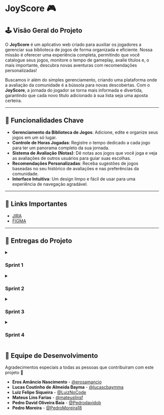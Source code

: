 # JoyScore 🎮

## 🕹️ Visão Geral do Projeto

O **JoyScore** é um aplicativo web criado para auxiliar os jogadores a gerenciar sua biblioteca de jogos de forma organizada e eficiente. Nossa missão é oferecer uma experiência completa, permitindo que você catalogue seus jogos, monitore o tempo de gameplay, avalie títulos e, o mais importante, descubra novas aventuras com recomendações personalizadas!

Buscamos ir além do simples gerenciamento, criando uma plataforma onde a avaliação da comunidade é a bússola para novas descobertas. Com o **JoyScore**, a jornada do jogador se torna mais informada e divertida, garantindo que cada novo título adicionado à sua lista seja uma aposta certeira.

---

## 🚀 Funcionalidades Chave

* **Gerenciamento da Biblioteca de Jogos**: Adicione, edite e organize seus jogos em um só lugar.
* **Controle de Horas Jogadas**: Registre o tempo dedicado a cada jogo para ter um panorama completo da sua jornada.
* **Sistema de Avaliação (Notas)**: Dê notas aos jogos que você joga e veja as avaliações de outros usuários para guiar suas escolhas.
* **Recomendações Personalizadas**: Receba sugestões de jogos baseadas no seu histórico de avaliações e nas preferências da comunidade.
* **Interface Intuitiva**: Um design limpo e fácil de usar para uma experiência de navegação agradável.

---
## 🔗 Links Importantes
* [JIRA](https://cesar-team-xgeehtz9.atlassian.net/jira/software/projects/SCRUM/boards/1)
* [FIGMA](https://www.figma.com/team_invite/redeem/uNprfevO6ROzst63JGn8dA)

---

## 🎯 Entregas do Projeto

<details><summary><h3><b>Sprint 1</b></h3></summary>
<ul>
<li>Criação da estrutura inicial do projeto (repositório README.md).✅</li>
<li>Histórias bem definidas com cenários de validação usando BDD.✅</li>
<li>Criação de protótipos de Lo-Fi no FIGMA.✅</li>
<li>Adicionar screencast no Youtube apresentando protótipo de baixa fidelidade.✅</li>
<li><a href="https://docs.google.com/document/d/1Do4L12gQj98wIq89vcKbAmj7p11cPLGHfdSs3oQpDPo/edit?tab=t.0">DOCS das histórias</a></li>
<li><a href="https://www.figma.com/design/MzaHIchF8uLwNGaZ5YyXol/Prot%C3%B3tipo-de-Lo-fi?node-id=7-4&p=f&t=9L0frUt6vO77NQqT-0">FIGMA das histórias</a></li>
<li><a href="https://youtu.be/UO0U4fJKBno">Vídeo do protótipo de Lo-fi</a></li>
</ul>
<p align="center">
  <img src="images/NewSprint01.png" alt="Sprint 01 do FIGMA" width="1500"/>
</p>
<p align="center">
  <img src="images/NewBacklog.png" alt="Backlog do JIRA" width="1500"/>
</p>
</details>

<details><summary><h3><b>Sprint 2</b></h3></summary>
<ul>
<li>Seleção de 3 histórias para implementar.✅</li>
<li>Ambiente de versionamento atuante.✅</li>
<li>Issue/bug tracker atualizado.✅</li>
<li>Deployment das histórias em produção.✅</li>
<li>Adicionar screencast no Youtube do uso do sistema.✅</li>
<li>Programação em Par experimentada✅</li>
<li>Quadro da Sprint 02 atualizado refletindo a entrega.✅</li>
<li><a href="https://docs.google.com/document/d/1cLlLR55E9F2QSTH3upHOF6-ahyTImWCMaRnRvmUL4mg/edit?tab=t.0">Relatório de programação em par </a></li>
<li><a href="https://youtu.be/MG5x-7HTrK4">Vídeo de teste das primeiras histórias implementadas</a></li>
<li><a href="https://lcsbayma.pythonanywhere.com/">Link do site JoyScore</a></li>
</ul>
  <p align="center">
  <img src="images/Sprint02_att.png" alt="Sprint02_att.png" width="1500"/>
</p>
</details>

<details><summary><h3><b>Sprint 3</b></h3></summary>
<ul>
<li>Seleção de mais histórias para implementar.✅</li>
<li>Ambiente de versionamento atuante.✅</li>
<li>Deployment das novas histórias.✅</li>
<li>Adicionar novo screencast com ênfase nas novas histórias.✅</li>
<li>Issue/bug tracker atualizado.✅</li>
<li>CI/CD com build e deployment automatizado.✅</li>
<li>Testes de Sistema E2E Automatizados.✅</li>
<li>Atualização sobre o uso da programação em pares.✅</li>
<li>Quadro da Sprint 03 atualizado refletindo a entrega.✅</li>
<li><a href="https://lcsbayma.pythonanywhere.com/">Link do site JoyScore</a></li>
<li><a href="https://docs.google.com/document/d/1cLlLR55E9F2QSTH3upHOF6-ahyTImWCMaRnRvmUL4mg/edit?tab=t.0">Relatório de programação em par </a></li>
<li><a href="https://youtu.be/5hL2SDaS-tk">Vídeo da implementação de novas funcionalidades</a></li>
<li><a href="https://youtu.be/kTHmLCWRDTc">Vídeo de execução da Pipeline (JoyScore)</a></li>
<li><a href="https://youtu.be/nBxyN8onRkY">Vídeo dos testes E2E (JoyScore)</a></li>
</ul>
<p align="center">
<img src="images/Sprint_3_backlog.jpeg" alt="Sprint 3 do JIRA" width="1500"/>
</ul>
<p align="center">
<img src="images/bug_tracker_joyscore_att.jpeg" alt="Bug tracker atualizado" width="1500"/>
</p>
</p>
</details>

<details><summary><h3><b>Sprint 4</b></h3></summary>
<ul>
<li>Implementação das histórias restantes.</li>
<li>Ambiente de versionamento atuante.</li>
<li>Deployment das novas histórias.</li>
<li>Uso do Issue/bug tracker.</li>
<li>Testes de Sistema E2E automatizados.</li>
<li>CI/CD com build e deployment automatizado.</li>
<li>Atualização sobre o uso da programação em pares.</li>
<li>Quadro da Sprint 04 atualizado refletindo a entrega.</li>
</ul>
</details>

## 👥 Equipe de Desenvolvimento 

Agradecimentos especiais a todas as pessoas que contribuíram com este projeto 💜

* **Eros Amâncio Nascimento** - [@erosamancio](https://github.com/erosamancio)
* **Lucas Coutinho de Almeida Bayma** - [@lucascbaymma](https://github.com/lucascbayma)
* **Luiz Felipe Siqueira** - [@LuizNoCode](https://github.com/LuizNoCode)
* **Mateus Lins Farias** - [@mateuslinsf](https://github.com/mateuslinsf)
* **Pedro David Oliveira Baia** - [@Pedrodavidob](https://github.com/Pedrodavidob)
* **Pedro Moreira** - [@PedroMoreira18](https://github.com/PedroMoreira18)
  
